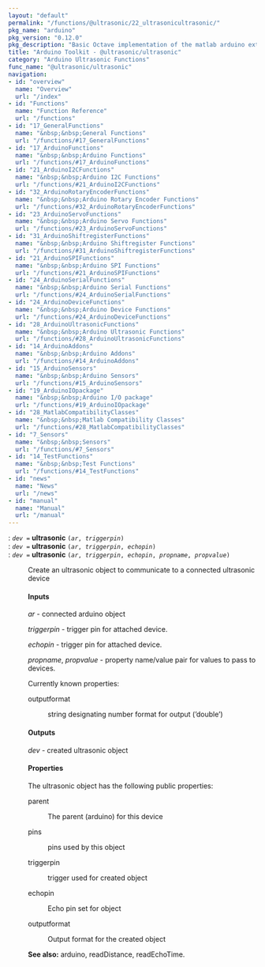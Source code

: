 ```yaml
---
layout: "default"
permalink: "/functions/@ultrasonic/22_ultrasonicultrasonic/"
pkg_name: "arduino"
pkg_version: "0.12.0"
pkg_description: "Basic Octave implementation of the matlab arduino extension,  allowing communication to a programmed arduino board to control its  hardware."
title: "Arduino Toolkit - @ultrasonic/ultrasonic"
category: "Arduino Ultrasonic Functions"
func_name: "@ultrasonic/ultrasonic"
navigation:
- id: "overview"
  name: "Overview"
  url: "/index"
- id: "Functions"
  name: "Function Reference"
  url: "/functions"
- id: "17_GeneralFunctions"
  name: "&nbsp;&nbsp;General Functions"
  url: "/functions/#17_GeneralFunctions"
- id: "17_ArduinoFunctions"
  name: "&nbsp;&nbsp;Arduino Functions"
  url: "/functions/#17_ArduinoFunctions"
- id: "21_ArduinoI2CFunctions"
  name: "&nbsp;&nbsp;Arduino I2C Functions"
  url: "/functions/#21_ArduinoI2CFunctions"
- id: "32_ArduinoRotaryEncoderFunctions"
  name: "&nbsp;&nbsp;Arduino Rotary Encoder Functions"
  url: "/functions/#32_ArduinoRotaryEncoderFunctions"
- id: "23_ArduinoServoFunctions"
  name: "&nbsp;&nbsp;Arduino Servo Functions"
  url: "/functions/#23_ArduinoServoFunctions"
- id: "31_ArduinoShiftregisterFunctions"
  name: "&nbsp;&nbsp;Arduino Shiftregister Functions"
  url: "/functions/#31_ArduinoShiftregisterFunctions"
- id: "21_ArduinoSPIFunctions"
  name: "&nbsp;&nbsp;Arduino SPI Functions"
  url: "/functions/#21_ArduinoSPIFunctions"
- id: "24_ArduinoSerialFunctions"
  name: "&nbsp;&nbsp;Arduino Serial Functions"
  url: "/functions/#24_ArduinoSerialFunctions"
- id: "24_ArduinoDeviceFunctions"
  name: "&nbsp;&nbsp;Arduino Device Functions"
  url: "/functions/#24_ArduinoDeviceFunctions"
- id: "28_ArduinoUltrasonicFunctions"
  name: "&nbsp;&nbsp;Arduino Ultrasonic Functions"
  url: "/functions/#28_ArduinoUltrasonicFunctions"
- id: "14_ArduinoAddons"
  name: "&nbsp;&nbsp;Arduino Addons"
  url: "/functions/#14_ArduinoAddons"
- id: "15_ArduinoSensors"
  name: "&nbsp;&nbsp;Arduino Sensors"
  url: "/functions/#15_ArduinoSensors"
- id: "19_ArduinoIOpackage"
  name: "&nbsp;&nbsp;Arduino I/O package"
  url: "/functions/#19_ArduinoIOpackage"
- id: "28_MatlabCompatibilityClasses"
  name: "&nbsp;&nbsp;Matlab Compatibility Classes"
  url: "/functions/#28_MatlabCompatibilityClasses"
- id: "7_Sensors"
  name: "&nbsp;&nbsp;Sensors"
  url: "/functions/#7_Sensors"
- id: "14_TestFunctions"
  name: "&nbsp;&nbsp;Test Functions"
  url: "/functions/#14_TestFunctions"
- id: "news"
  name: "News"
  url: "/news"
- id: "manual"
  name: "Manual"
  url: "/manual"
---
```

<dl class="first-deftypefn">
<dt class="deftypefn" id="index-ultrasonic"><span class="category-def">: </span><span><code class="def-type"><var class="var">dev</var> =</code> <strong class="def-name">ultrasonic</strong> <code class="def-code-arguments">(<var class="var">ar</var>, <var class="var">triggerpin</var>)</code><a class="copiable-link" href='#index-ultrasonic'></a></span></dt>
<dt class="deftypefnx def-cmd-deftypefn" id="index-ultrasonic-1"><span class="category-def">: </span><span><code class="def-type"><var class="var">dev</var> =</code> <strong class="def-name">ultrasonic</strong> <code class="def-code-arguments">(<var class="var">ar</var>, <var class="var">triggerpin</var>, <var class="var">echopin</var>)</code><a class="copiable-link" href='#index-ultrasonic-1'></a></span></dt>
<dt class="deftypefnx def-cmd-deftypefn" id="index-ultrasonic-2"><span class="category-def">: </span><span><code class="def-type"><var class="var">dev</var> =</code> <strong class="def-name">ultrasonic</strong> <code class="def-code-arguments">(<var class="var">ar</var>, <var class="var">triggerpin</var>, <var class="var">echopin</var>, <var class="var">propname</var>, <var class="var">propvalue</var>)</code><a class="copiable-link" href='#index-ultrasonic-2'></a></span></dt>
<dd><p>Create an ultrasonic object to communicate to a connected ultrasonic device
</p>
<h4 class="subsubheading" id="Inputs">Inputs</h4>
<p><var class="var">ar</var> - connected arduino object
</p>
<p><var class="var">triggerpin</var> - trigger pin for attached device.
</p>
<p><var class="var">echopin</var> - trigger pin for attached device.
</p>
<p><var class="var">propname</var>, <var class="var">propvalue</var> - property name/value pair for values to pass to devices.
</p>
<p>Currently known properties:
 </p><dl class="table">
<dt>outputformat</dt>
<dd><p>string designating number format for output (&rsquo;double&rsquo;)
 </p></dd>
</dl>

<h4 class="subsubheading" id="Outputs">Outputs</h4>
<p><var class="var">dev</var> - created ultrasonic object
</p>
<h4 class="subsubheading" id="Properties">Properties</h4>
<p>The ultrasonic object has the following public properties:
 </p><dl class="table">
<dt>parent</dt>
<dd><p>The parent (arduino) for this device
 </p></dd>
<dt>pins</dt>
<dd><p>pins used by this object
 </p></dd>
<dt>triggerpin</dt>
<dd><p>trigger used for created object
 </p></dd>
<dt>echopin</dt>
<dd><p>Echo pin set for object
 </p></dd>
<dt>outputformat</dt>
<dd><p>Output format for the created object
 </p></dd>
</dl>


<p><strong class="strong">See also:</strong> arduino, readDistance, readEchoTime.
 </p></dd></dl>